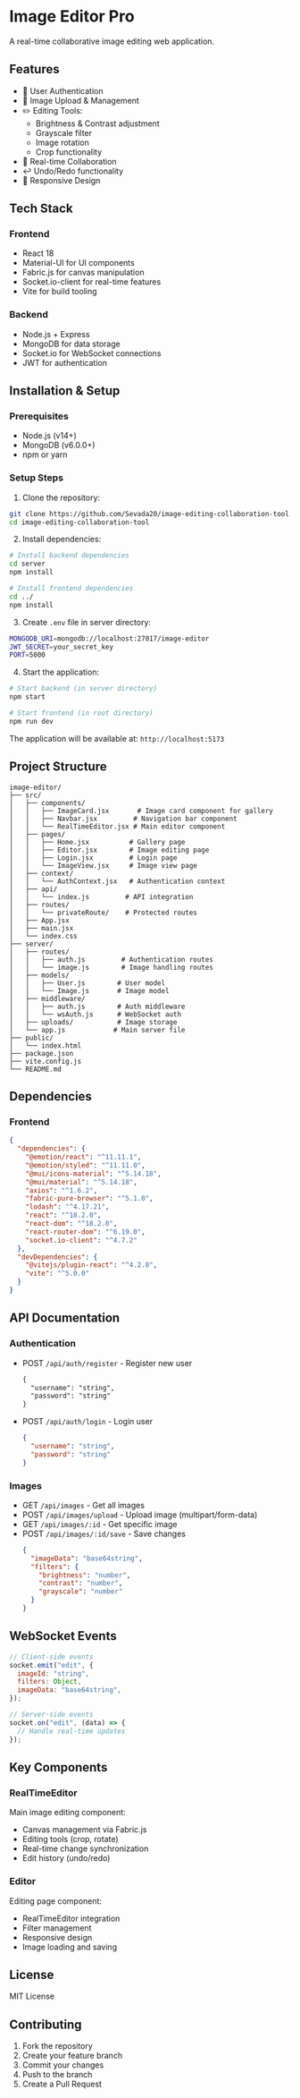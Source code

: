 # Image Editor Pro

A real-time collaborative image editing web application.

## Features

- 🔐 User Authentication
- 📸 Image Upload & Management
- ✏️ Editing Tools:
  - Brightness & Contrast adjustment
  - Grayscale filter
  - Image rotation
  - Crop functionality
- 👥 Real-time Collaboration
- ↩️ Undo/Redo functionality
- 📱 Responsive Design

## Tech Stack

### Frontend

- React 18
- Material-UI for UI components
- Fabric.js for canvas manipulation
- Socket.io-client for real-time features
- Vite for build tooling

### Backend

- Node.js + Express
- MongoDB for data storage
- Socket.io for WebSocket connections
- JWT for authentication

## Installation & Setup

### Prerequisites

- Node.js (v14+)
- MongoDB (v6.0.0+)
- npm or yarn

### Setup Steps

1. Clone the repository:

```bash
git clone https://github.com/Sevada20/image-editing-collaboration-tool.git
cd image-editing-collaboration-tool
```

2. Install dependencies:

```bash
# Install backend dependencies
cd server
npm install

# Install frontend dependencies
cd ../
npm install
```

3. Create `.env` file in server directory:

```bash
MONGODB_URI=mongodb://localhost:27017/image-editor
JWT_SECRET=your_secret_key
PORT=5000
```

4. Start the application:

```bash
# Start backend (in server directory)
npm start

# Start frontend (in root directory)
npm run dev
```

The application will be available at: `http://localhost:5173`

## Project Structure

```
image-editor/
├── src/
│   ├── components/
│   │   ├── ImageCard.jsx       # Image card component for gallery
│   │   ├── Navbar.jsx         # Navigation bar component
│   │   └── RealTimeEditor.jsx # Main editor component
│   ├── pages/
│   │   ├── Home.jsx          # Gallery page
│   │   ├── Editor.jsx        # Image editing page
│   │   ├── Login.jsx         # Login page
│   │   └── ImageView.jsx     # Image view page
│   ├── context/
│   │   └── AuthContext.jsx   # Authentication context
│   ├── api/
│   │   └── index.js         # API integration
│   ├── routes/
│   │   └── privateRoute/    # Protected routes
│   ├── App.jsx
│   ├── main.jsx
│   └── index.css
├── server/
│   ├── routes/
│   │   ├── auth.js         # Authentication routes
│   │   └── image.js        # Image handling routes
│   ├── models/
│   │   ├── User.js        # User model
│   │   └── Image.js       # Image model
│   ├── middleware/
│   │   ├── auth.js        # Auth middleware
│   │   └── wsAuth.js      # WebSocket auth
│   ├── uploads/           # Image storage
│   └── app.js            # Main server file
├── public/
│   └── index.html
├── package.json
├── vite.config.js
└── README.md
```

## Dependencies

### Frontend

```json
{
  "dependencies": {
    "@emotion/react": "^11.11.1",
    "@emotion/styled": "^11.11.0",
    "@mui/icons-material": "^5.14.18",
    "@mui/material": "^5.14.18",
    "axios": "^1.6.2",
    "fabric-pure-browser": "^5.1.0",
    "lodash": "^4.17.21",
    "react": "^18.2.0",
    "react-dom": "^18.2.0",
    "react-router-dom": "^6.19.0",
    "socket.io-client": "^4.7.2"
  },
  "devDependencies": {
    "@vitejs/plugin-react": "^4.2.0",
    "vite": "^5.0.0"
  }
}
```

## API Documentation

### Authentication

- POST `/api/auth/register` - Register new user
  ```json:README.md
  {
    "username": "string",
    "password": "string"
  }
  ```
- POST `/api/auth/login` - Login user
  ```json
  {
    "username": "string",
    "password": "string"
  }
  ```

### Images

- GET `/api/images` - Get all images
- POST `/api/images/upload` - Upload image (multipart/form-data)
- GET `/api/images/:id` - Get specific image
- POST `/api/images/:id/save` - Save changes
  ```json
  {
    "imageData": "base64string",
    "filters": {
      "brightness": "number",
      "contrast": "number",
      "grayscale": "number"
    }
  }
  ```

## WebSocket Events

```javascript
// Client-side events
socket.emit("edit", {
  imageId: "string",
  filters: Object,
  imageData: "base64string",
});

// Server-side events
socket.on("edit", (data) => {
  // Handle real-time updates
});
```

## Key Components

### RealTimeEditor

Main image editing component:

- Canvas management via Fabric.js
- Editing tools (crop, rotate)
- Real-time change synchronization
- Edit history (undo/redo)

### Editor

Editing page component:

- RealTimeEditor integration
- Filter management
- Responsive design
- Image loading and saving

## License

MIT License

## Contributing

1. Fork the repository
2. Create your feature branch
3. Commit your changes
4. Push to the branch
5. Create a Pull Request

